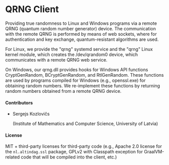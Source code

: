 # QRNG Client

Providing true randomness to Linux and Windows programs via a remote QRNG (quantum random number generator) device.
The communication with the remote QRNG is performed by means of web sockets, where for authentication and key exchange, quantum-resistant algorithms are used.

For Linux, we provide the "qrng" systemd service and the "qrng" Linux kernel module, which creates the /dev/qrandom0 device, which communicates with a remote QRNG web service.

On Windows, our qrng.dll provides hooks for Windows API functions CryptGenRandom, BCryptGenRandom, and RtlGenRandom. These functions are used by programs compiled for Windows (e.g., openssl.exe) for obtaining random numbers. We re-implement these functions by returning random numbers obtained from a remote QRNG device.

#### Contributors

* Sergejs Kozlovičs

  (Institute of Mathematics and Computer Science, University of Latvia)

#### License

MIT + third-party licenses for third-party code (e.g., Apache 2.0 license for the `nl.altindag.ssl` package, GPLv2 with Classpath exception for GraalVM-related code that will be compiled into the client, etc.)

